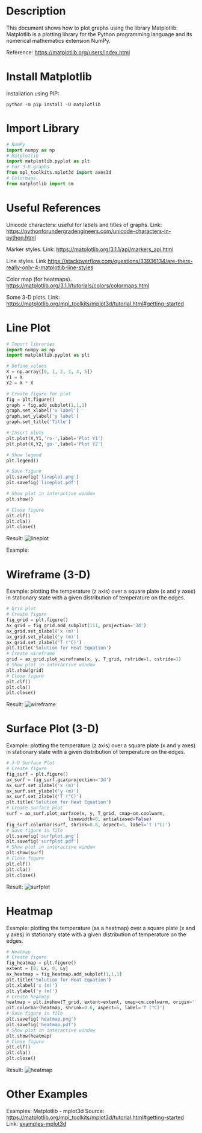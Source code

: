# Description

This document shows how to plot graphs using the library Matplotlib. Matplotlib is a plotting library for the Python programming language and its numerical mathematics extension NumPy.

Reference: https://matplotlib.org/users/index.html

# Install Matplotlib

Installation using PIP:
```shell
python -m pip install -U matplotlib
```

# Import Library

```python
# NumPy
import numpy as np
# Matplotlib
import matplotlib.pyplot as plt
# For 3-D graphs
from mpl_toolkits.mplot3d import axes3d
# Colormaps
from matplotlib import cm
```

# Useful References

Unicode characters: useful for labels and titles of graphs.
Link: https://pythonforundergradengineers.com/unicode-characters-in-python.html 

Marker styles.
Link: https://matplotlib.org/3.1.1/api/markers_api.html

Line styles.
Link https://stackoverflow.com/questions/33936134/are-there-really-only-4-matplotlib-line-styles 

Color map (for heatmaps).
https://matplotlib.org/3.1.1/tutorials/colors/colormaps.html

Some 3-D plots.
Link: https://matplotlib.org/mpl_toolkits/mplot3d/tutorial.html#getting-started


# Line Plot

```python
# Import libraries
import numpy as np
import matplotlib.pyplot as plt

# Define values
X = np.array([0, 1, 2, 3, 4, 5])
Y1 = X
Y2 = X * X

# Create figure for plot
fig = plt.figure()
graph = fig.add_subplot(1,1,1)
graph.set_xlabel('x label')
graph.set_ylabel('y label')
graph.set_title('Title')

# Insert plots
plt.plot(X,Y1,'ro-',label='Plot Y1')
plt.plot(X,Y2,'go-',label='Plot Y2')

# Show legend
plt.legend()

# Save figure
plt.savefig('lineplot.png')
plt.savefig('lineplot.pdf')

# Show plot in interactive window
plt.show()

# Close figure
plt.clf()
plt.cla()
plt.close()
```
Result:
![lineplot](https://github.com/giovanipollachini/python-graph-tips/blob/master/matplotlib/lineplot/lineplot.png)

Example: 

# Wireframe (3-D)
Example: plotting the temperature (z axis) over a square plate (x and y axes) in stationary state with a given distribution of temperature on the edges. 
```python
# Grid plot
# Create figure
fig_grid = plt.figure()
ax_grid = fig_grid.add_subplot(111, projection='3d')
ax_grid.set_xlabel('x (m)')
ax_grid.set_ylabel('y (m)')
ax_grid.set_zlabel('T (°C)')
plt.title('Solution for Heat Equation')
# Create wireframe
grid = ax_grid.plot_wireframe(x, y, T_grid, rstride=1, cstride=1)
# Show plot in interactive window
plt.show(grid)
# Close figure
plt.clf()
plt.cla()
plt.close()
```
Result:
![wireframe](https://github.com/giovanipollachini/python-graph-tips/blob/master/matplotlib/wireframe/wireframe.png)


# Surface Plot (3-D)
Example: plotting the temperature (z axis) over a square plate (x and y axes) in stationary state with a given distribution of temperature on the edges. 
```python
# 3-D Surface Plot
# Create figure
fig_surf = plt.figure()
ax_surf = fig_surf.gca(projection='3d')
ax_surf.set_xlabel('x (m)')
ax_surf.set_ylabel('y (m)')
ax_surf.set_zlabel('T (°C)')
plt.title('Solution for Heat Equation')
# Create surface plot
surf = ax_surf.plot_surface(x, y, T_grid, cmap=cm.coolwarm,
                       linewidth=0, antialiased=False)
fig_surf.colorbar(surf, shrink=0.8, aspect=5, label='T (°C)')
# Save figure in file
plt.savefig('surfplot.png')
plt.savefig('surfplot.pdf')
# Show plot in interactive window
plt.show(surf)
# Close figure
plt.clf()
plt.cla()
plt.close()
```
Result:
![surfplot](https://github.com/giovanipollachini/python-graph-tips/blob/master/matplotlib/surfplot/surfplot.png)

# Heatmap
Example: plotting the temperature (as a heatmap) over a square plate (x and y axes) in stationary state with a given distribution of temperature on the edges. 

```python
# Heatmap
# Create figure
fig_heatmap = plt.figure()
extent = [0, Lx, 0, Ly]
ax_heatmap = fig_heatmap.add_subplot(1,1,1)
plt.title('Solution for Heat Equation')
plt.xlabel('x (m)')
plt.ylabel('y (m)')
# Create heatmap
heatmap = plt.imshow(T_grid, extent=extent, cmap=cm.coolwarm, origin='lower')
plt.colorbar(heatmap, shrink=0.6, aspect=5, label='T (°C)')
# Save figure in file
plt.savefig('heatmap.png')
plt.savefig('heatmap.pdf')
# Show plot in interactive window
plt.show(heatmap)
# Close figure
plt.clf()
plt.cla()
plt.close()
```
Result:
![heatmap](https://github.com/giovanipollachini/python-graph-tips/blob/master/matplotlib/heatmap/heatmap.png)


# Other Examples

Examples: Matplotlib - mplot3d
Source: https://matplotlib.org/mpl_toolkits/mplot3d/tutorial.html#getting-started
Link: [examples-mplot3d](https://github.com/giovanipollachini/python-graph-tips/tree/master/matplotlib/examples-mplot3d)
